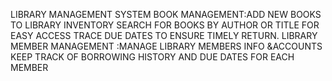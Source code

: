 LIBRARY MANAGEMENT SYSTEM
BOOK MANAGEMENT:ADD NEW BOOKS TO LIBRARY INVENTORY
               SEARCH FOR BOOKS BY AUTHOR OR TITLE FOR EASY ACCESS
               TRACE DUE DATES TO ENSURE TIMELY RETURN.
LIBRARY MEMBER MANAGEMENT :MANAGE LIBRARY MEMBERS INFO &ACCOUNTS
                           KEEP TRACK OF BORROWING HISTORY AND DUE DATES FOR EACH MEMBER
